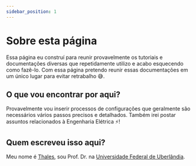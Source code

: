 ```yaml
---
sidebar_position: 1
---
```


# Sobre esta página

Essa página eu construí para reunir provavelmente os tutoriais e documentações diversas que repetidamente utilizo e acabo esquecendo como fazê-lo. Com essa página pretendo reunir essas documentações em um único lugar para evitar retrabalho 😅.  

## O que vou encontrar por aqui?
Provavelmente vou inserir processos de configurações que geralmente são necessários vários passos precisos e detalhados. Também irei postar assuntos relacionados à Engenharia Elétrica ⚡!

## Quem escreveu isso aqui?
Meu nome é [Thales](http://lattes.cnpq.br/7597648880114358), sou Prof. Dr. na [Universidade Federal de Uberlândia](https://ufu.br/).



